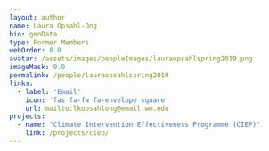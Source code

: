 ```yaml
---
layout: author
name: Laura Opsahl-Ong
bio: geoData
type: Former Members
webOrder: 8.0
avatar: /assets/images/peopleImages/lauraopsahlspring2019.png
imageMask: 0.0
permalink: /people/lauraopsahlspring2019
links:
  - label: 'Email'
    icon: 'fas fa-fw fa-envelope square'
    url: mailto:lkopsahlong@email.wm.edu
projects:
  - name: "Climate Intervention Effectiveness Programme (CIEP)"
    link: /projects/ciep/
---
```

